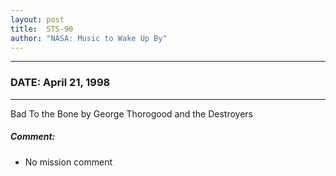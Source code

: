 ```yaml
---
layout: post
title:  STS-90
author: "NASA: Music to Wake Up By"
---
```


----
### DATE: April 21, 1998
----
Bad To the Bone by George Thorogood and the Destroyers

##### Comment:
* No mission comment
